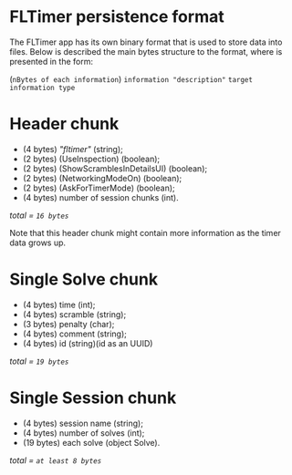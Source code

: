 # FLTimer persistence format

The FLTimer app has its own binary format that is used to store data into files. Below is described
the main bytes structure to the format, where is presented in the form:

(`nBytes of each information`) `information "description"` `target information type`

# Header chunk

- (4 bytes) _"fltimer"_ (string);
- (2 bytes) (UseInspection) (boolean);
- (2 bytes) (ShowScramblesInDetailsUI) (boolean);
- (2 bytes) (NetworkingModeOn) (boolean);
- (2 bytes) (AskForTimerMode) (boolean);
- (4 bytes) number of session chunks (int).

*total = `16 bytes`*

Note that this header chunk might contain more information as the timer data grows up. 

# Single Solve chunk

- (4 bytes) time (int);
- (4 bytes) scramble (string);
- (3 bytes) penalty (char);
- (4 bytes) comment (string);
- (4 bytes) id (string)(id as an UUID)

*total = `19 bytes`*

# Single Session chunk

- (4 bytes) session name (string);
- (4 bytes) number of solves (int);
- (19 bytes) each solve (object Solve).

*total = `at least 8 bytes`*
